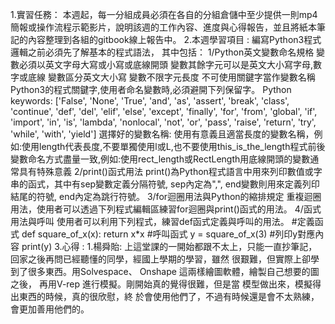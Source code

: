 1.實習任務：
本週起，每一分組成員必須在各自的分組倉儲中至少提供一則mp4簡報或操作流程示範影片，說明該週的工作內容、進度與心得報告，並且將紙本筆記的內容整理到各組的gitbook線上報告中。
2.本週學習項目 :
編寫Python3程式邏輯之前必須先了解基本的程式語法，
其中包括：
1/Python英文變數命名規格
變數必須以英文字母大寫或小寫或底線開頭
變數其餘字元可以是英文大小寫字母,數字或底線
變數區分英文大小寫
變數不限字元長度
不可使用關鍵字當作變數名稱
Python3的程式關鍵字,使用者命名變數時,必須避開下列保留字。
Python keywords: ['False', 'None', 'True', 'and', 'as', 'assert', 'break', 'class', 'continue', 'def', 'del', 'elif', 'else', 'except', 'finally', 'for', 'from', 'global', 'if', 'import', 'in', 'is', 'lambda', 'nonlocal', 'not', 'or', 'pass', 'raise', 'return', 'try', 'while', 'with', 'yield']
選擇好的變數名稱:
使用有意義且適當長度的變數名稱，例如:使用length代表長度,不要單獨使用l或L,也不要使用this_is_the_length程式前後變數命名方式盡量一致,例如:使用rect_length或RectLength用底線開頭的變數通常具有特殊意義
2/print()函式用法
print()為Python程式語言中用來列印數值或字串的函式，其中有sep變數定義分隔符號, sep內定為",", end變數則用來定義列印結尾的符號, end內定為跳行符號。
3/for迴圈用法與Python的縮排規定
重複迴圈用法，使用者可以透過下列程式編輯區練習for迴圈與print()函式的用法。
4/函式用法與呼叫
使用者可以利用下列程式，練習def函式定義與呼叫的用法。
#定義函式
def square_of_x(x):
return x*x
#呼叫函式
y = square_of_x(3)
#列印y對應內容
print(y)
3.心得 :
1.楊舜貽:
上這堂課的一開始都跟不太上，只能一直抄筆記，
回家之後再問已經聽懂的同學，經國上學期的學習，雖然
很艱難，但實際上卻學到了很多東西。用Solvespace、
Onshape 這兩樣繪圖軟體，繪製自己想要的圖之後，
再用V-rep 進行模擬。剛開始真的覺得很難，但是當
模型做出來，模擬得出東西的時候，真的很欣慰，終
於會使用他們了，不過有時候還是會不太熟練，會更加善用他們的。